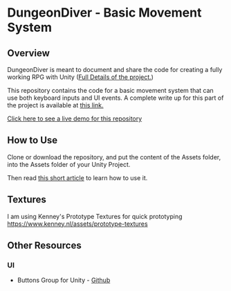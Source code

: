 # DungeonDiver - Basic Movement System  

## Overview 
DungeonDiver is meant to document and share the code for creating a fully working RPG with Unity ([Full Details of the project.](https://www.noveltech.dev/dungeondiver_making-game-unity/))

This repository contains the code for a basic movement system that can use both keyboard inputs and UI events. A complete write up for this part of the project is available at [this link.](https://www.noveltech.dev/dungeondiver_movement_1)

[Click here to see a live demo for this repository](https://wally869.github.io/DungeonDiver-1-MovementSystem/)


## How to Use

Clone or download the repository, and put the content of the Assets folder, into the Assets folder of your Unity Project.  

Then read [this short article](https://www.noveltech.dev/dungeondiver_movement_1) to learn how to use it. 

## Textures

I am using Kenney's Prototype Textures for quick prototyping https://www.kenney.nl/assets/prototype-textures  

## Other Resources

### UI
- Buttons Group for Unity - [Github](https://github.com/Wally869/Buttons-Group-Unity)
<!--[Article](placeholder) -->

